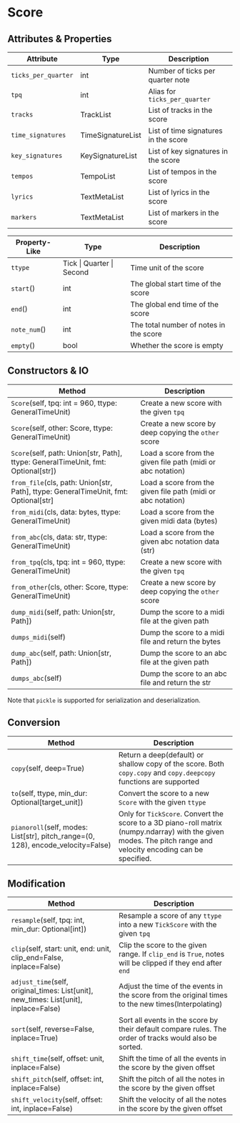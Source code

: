 # Score

## Attributes & Properties

| Attribute           | Type              | Description                          |
|---------------------|-------------------|--------------------------------------|
| `ticks_per_quarter` | int               | Number of ticks per quarter note     |
| `tpq`               | int               | Alias for `ticks_per_quarter`        |
| `tracks`            | TrackList         | List of tracks in the score          |
| `time_signatures`   | TimeSignatureList | List of time signatures in the score |
| `key_signatures`    | KeySignatureList  | List of key signatures in the score  |
| `tempos`            | TempoList         | List of tempos in the score          |
| `lyrics`            | TextMetaList      | List of lyrics in the score          |
| `markers`           | TextMetaList      | List of markers in the score         |

| Property-Like | Type                      | Description                            |
|---------------|---------------------------|----------------------------------------|
| `ttype`       | Tick \| Quarter \| Second | Time unit of the score                 |
| `start`()     | int                       | The global start time of the score     |
| `end`()       | int                       | The global end time of the score       |
| `note_num`()  | int                       | The total number of notes in the score |
| `empty`()     | bool                      | Whether the score is empty             |

## Constructors & IO

| Method                                                                              | Description                                                  |
|-------------------------------------------------------------------------------------|--------------------------------------------------------------|
| `Score`(self, tpq: int = 960, ttype: GeneralTimeUnit)                               | Create a new score with the given `tpq`                      |
| `Score`(self, other: Score, ttype: GeneralTimeUnit)                                 | Create a new score by deep copying the `other` score         |
| `Score`(self, path: Union[str, Path], ttype: GeneralTimeUnit, fmt: Optional[str])   | Load a score from the given file path (midi or abc notation) |
| `from_file`(cls, path: Union[str, Path], ttype: GeneralTimeUnit, fmt: Optional[str] | Load a score from the given file path (midi or abc notation) |
| `from_midi`(cls, data: bytes, ttype: GeneralTimeUnit)                               | Load a score from the given midi data (bytes)                |
| `from_abc`(cls, data: str, ttype: GeneralTimeUnit)                                  | Load a score from the given abc notation data (str)          |
| `from_tpq`(cls, tpq: int = 960, ttype: GeneralTimeUnit)                             | Create a new score with the given `tpq`                      |
| `from_other`(cls, other: Score, ttype: GeneralTimeUnit)                             | Create a new score by deep copying the `other` score         |
| `dump_midi`(self, path: Union[str, Path])                                           | Dump the score to a midi file at the given path              |
| `dumps_midi`(self)                                                                  | Dump the score to a midi file and return the bytes           |
| `dump_abc`(self, path: Union[str, Path])                                            | Dump the score to an abc file at the given path              |
| `dumps_abc`(self)                                                                   | Dump the score to an abc file and return the str             |

Note that `pickle` is supported for serialization and deserialization.

## Conversion

| Method                                                                           | Description                                                                                                                                                     |
|----------------------------------------------------------------------------------|-----------------------------------------------------------------------------------------------------------------------------------------------------------------|
| `copy`(self, deep=True)                                                          | Return a deep(default) or shallow copy of the score. Both `copy.copy` and `copy.deepcopy` functions are supported                                               |
| `to`(self, ttype, min_dur: Optional[target_unit])                                | Convert the score to a new `Score` with the given `ttype`                                                                                                       |
| `pianoroll`(self, modes: List[str], pitch_range=(0, 128), encode_velocity=False) | Only for `TickScore`. Convert the score to a 3D piano-roll matrix (numpy.ndarray) with the given modes. The pitch range and velocity encoding can be specified. |

## Modification

| Method                                                                                | Description                                                                                               |
|---------------------------------------------------------------------------------------|-----------------------------------------------------------------------------------------------------------|
| `resample`(self, tpq: int, min_dur: Optional[int])                                    | Resample a score of any `ttype` into a new `TickScore` with the given `tpq`                               |
| `clip`(self, start: unit, end: unit, clip_end=False, inplace=False)                   | Clip the score to the given range. If `clip_end` is `True`, notes will be clipped if they end after `end` |
| `adjust_time`(self, original_times: List[unit], new_times: List[unit], inplace=False) | Adjust the time of the events in the score from the original times to the new times(Interpolating)        |
| `sort`(self, reverse=False, inplace=True)                                             | Sort all events in the score by their default compare rules. The order of tracks would also be sorted.    |
| `shift_time`(self, offset: unit, inplace=False)                                       | Shift the time of all the events in the score by the given offset                                         |
| `shift_pitch`(self, offset: int, inplace=False)                                       | Shift the pitch of all the notes in the score by the given offset                                         |
| `shift_velocity`(self, offset: int, inplace=False)                                    | Shift the velocity of all the notes in the score by the given offset                                      |


